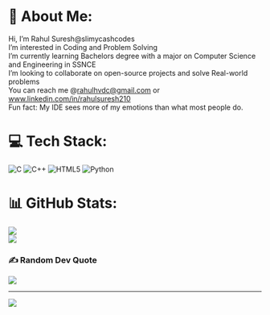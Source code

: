 # 💫 About Me:
Hi, I’m Rahul Suresh@slimycashcodes<br>I’m interested in Coding and Problem Solving<br>I’m currently learning Bachelors degree with a major on Computer Science and Engineering in SSNCE<br>I’m looking to collaborate on open-source projects and solve Real-world problems<br>You can reach me @rahulhvdc@gmail.com or www.linkedin.com/in/rahulsuresh210<br>Fun fact: My IDE sees more of my emotions than what most people do.


# 💻 Tech Stack:
![C](https://img.shields.io/badge/c-%2300599C.svg?style=for-the-badge&logo=c&logoColor=white) ![C++](https://img.shields.io/badge/c++-%2300599C.svg?style=for-the-badge&logo=c%2B%2B&logoColor=white) ![HTML5](https://img.shields.io/badge/html5-%23E34F26.svg?style=for-the-badge&logo=html5&logoColor=white) ![Python](https://img.shields.io/badge/python-3670A0?style=for-the-badge&logo=python&logoColor=ffdd54)
# 📊 GitHub Stats:
![](https://github-readme-stats.vercel.app/api?username=slimycashcodes&theme=tokyonight&hide_border=false&include_all_commits=true&count_private=false)<br/>
![](https://github-readme-stats.vercel.app/api/top-langs/?username=slimycashcodes&theme=tokyonight&hide_border=false&include_all_commits=true&count_private=false&layout=compact)

### ✍️ Random Dev Quote
![](https://quotes-github-readme.vercel.app/api?type=horizontal&theme=dark)

---
[![](https://visitcount.itsvg.in/api?id=slimycashcodes&icon=0&color=0)](https://visitcount.itsvg.in)

<!-- Proudly created with GPRM ( https://gprm.itsvg.in ) -->
